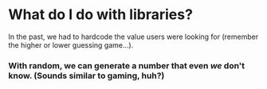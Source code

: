 # What do I do with libraries?


In the past, we had to hardcode the value users were looking for (remember the higher or lower guessing game...).

### With random, we can generate a number that even *we* don't know. (Sounds similar to gaming, huh?)

